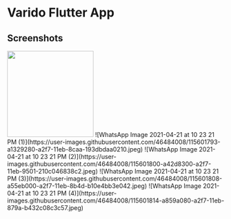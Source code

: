 # Varido Flutter App

## Screenshots
<img src="https://user-images.githubusercontent.com/46484008/115601774-9d067500-a2f7-11eb-9cc4-33b69bf55b95.jpeg" width="200" height="200" />
![WhatsApp Image 2021-04-21 at 10 23 21 PM (1)](https://user-images.githubusercontent.com/46484008/115601793-a1329280-a2f7-11eb-8caa-193dbdaa0210.jpeg)
![WhatsApp Image 2021-04-21 at 10 23 21 PM (2)](https://user-images.githubusercontent.com/46484008/115601800-a42d8300-a2f7-11eb-9501-210c046838c2.jpeg)
![WhatsApp Image 2021-04-21 at 10 23 21 PM (3)](https://user-images.githubusercontent.com/46484008/115601808-a55eb000-a2f7-11eb-8b4d-b10e4bb3e042.jpeg)
![WhatsApp Image 2021-04-21 at 10 23 21 PM (4)](https://user-images.githubusercontent.com/46484008/115601814-a859a080-a2f7-11eb-879a-b432c08c3c57.jpeg)
